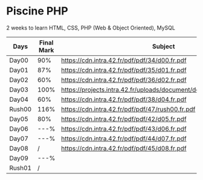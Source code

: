 # Piscine PHP
2 weeks to learn HTML, CSS, PHP (Web &amp; Object Oriented), MySQL

| Days | Final Mark | Subject
| ----- | ---- | ---------------------|
| Day00 | 90% |https://cdn.intra.42.fr/pdf/pdf/34/d00.fr.pdf|
| Day01 | 87% |https://cdn.intra.42.fr/pdf/pdf/35/d01.fr.pdf
| Day02 | 60% |https://cdn.intra.42.fr/pdf/pdf/36/d02.fr.pdf
| Day03 | 100% |https://projects.intra.42.fr/uploads/document/document/419/d03.fr.pdf
| Day04 | 60% |https://cdn.intra.42.fr/pdf/pdf/38/d04.fr.pdf
| Rush00 |116% |https://cdn.intra.42.fr/pdf/pdf/47/rush00.fr.pdf
| Day05 | 80% |https://cdn.intra.42.fr/pdf/pdf/42/d05.fr.pdf|
| Day06 | ---% |https://cdn.intra.42.fr/pdf/pdf/43/d06.fr.pdf
| Day07 | ---% |https://cdn.intra.42.fr/pdf/pdf/44/d07.fr.pdf
| Day08 |    / |https://cdn.intra.42.fr/pdf/pdf/45/d08.fr.pdf
| Day09 | ---% |
| Rush01 | / |
